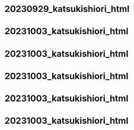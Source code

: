 # 20230929_katsukishiori_html
# 20231003_katsukishiori_html
# 20231003_katsukishiori_html
# 20231003_katsukishiori_html
# 20231003_katsukishiori_html
# 20231003_katsukishiori_html
